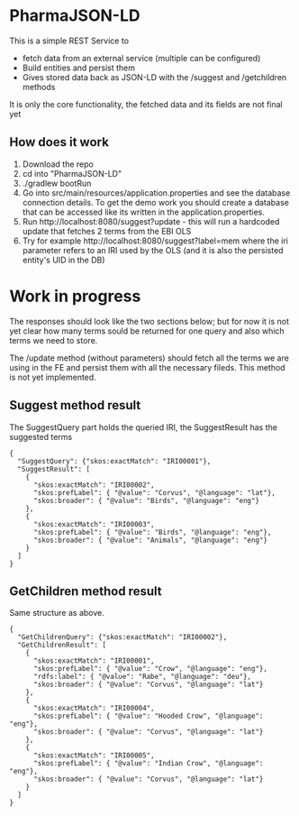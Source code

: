 # PharmaJSON-LD

This is a simple REST Service to
- fetch data from an external service (multiple can be configured)
- Build entities and persist them
- Gives stored data back as JSON-LD with the /suggest and /getchildren methods

It is only the core functionality, the fetched data and its fields are not final yet

## How does it work

1. Download the repo
2. cd into "PharmaJSON-LD"
3. ./gradlew bootRun
4. Go into src/main/resources/application.properties and see the database connection details. To get the demo work you should create a database that can be accessed like its written in the application.properties.
5. Run http://localhost:8080/suggest?update - this will run a hardcoded update that fetches 2 terms from the EBI OLS
6. Try for example http://localhost:8080/suggest?label=mem where the iri parameter refers to an IRI used by the OLS (and it is also the persisted entity's UID in the DB)


# Work in progress

The responses should look like the two sections below; but for now it is not yet clear how many terms sould be returned for one query and also which terms we need to store.

The /update method (without parameters) should fetch all the terms we are using in the FE and persist them with all the necessary fileds. This method is not yet implemented.



## Suggest method result
The SuggestQuery part holds the queried IRI, the SuggestResult has the suggested terms

```
{
  "SuggestQuery": {"skos:exactMatch": "IRI00001"},  
  "SuggestResult": [
    {
      "skos:exactMatch": "IRI00002",
      "skos:prefLabel": { "@value": "Corvus", "@language": "lat"},
      "skos:broader": { "@value": "Birds", "@language": "eng"}
    },
    {
      "skos:exactMatch": "IRI00003",
      "skos:prefLabel": { "@value": "Birds", "@language": "eng"},
      "skos:broader": { "@value": "Animals", "@language": "eng"}
    }
  ]
}
```


## GetChildren method result
Same structure as above.
```
{
  "GetChildrenQuery": {"skos:exactMatch": "IRI00002"},  
  "GetChildrenResult": [
    {
      "skos:exactMatch": "IRI00001",
      "skos:prefLabel": { "@value": "Crow", "@language": "eng"},
      "rdfs:label": { "@value": "Rabe", "@language": "deu"},
      "skos:broader": { "@value": "Corvus", "@language": "lat"}
    },
    {
      "skos:exactMatch": "IRI00004",
      "skos:prefLabel": { "@value": "Hooded Crow", "@language": "eng"},
      "skos:broader": { "@value": "Corvus", "@language": "lat"}
    },
    {
      "skos:exactMatch": "IRI00005",
      "skos:prefLabel": { "@value": "Indian Crow", "@language": "eng"},
      "skos:broader": { "@value": "Corvus", "@language": "lat"}
    }
  ]
}
```
